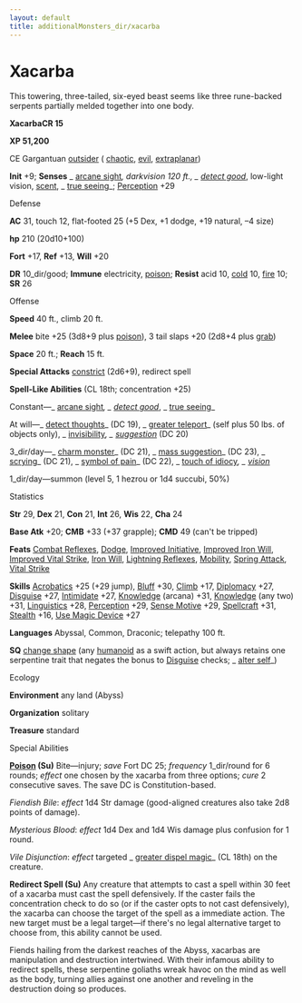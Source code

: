 ```yaml
---
layout: default
title: additionalMonsters_dir/xacarba
---
```

# Xacarba

This towering, three-tailed, six-eyed beast seems like three rune-backed serpents partially melded together into one body.

**XacarbaCR 15**

**XP 51,200**

CE Gargantuan [outsider](monsters_dir/creatureTypes#_outsider) ( [chaotic](monsters_dir/creatureTypes#_chaotic-subtype), [evil](monsters_dir/creatureTypes#_evil-subtype), [extraplanar](monsters_dir/creatureTypes#_extraplanar-subtype))

**Init** +9; **Senses** _ [arcane sight](additionalMonsters_dir/../spells_dir/arcaneSight#_arcane-sight)_, darkvision 120 ft., _ [detect good](additionalMonsters_dir/../spells_dir/detectGood#_detect-good)_, low-light vision, [scent](monsters_dir/universalMonsterRules#_scent), _ [true seeing](additionalMonsters_dir/../spells_dir/trueSeeing#_true-seeing)_; [Perception](additionalMonsters_dir/../skills_dir/perception#_perception) +29

Defense

**AC** 31, touch 12, flat-footed 25 (+5 Dex, +1 dodge, +19 natural, –4 size)

**hp** 210 (20d10+100)

**Fort** +17, **Ref** +13, **Will** +20

**DR** 10_dir/good; **Immune** electricity, [poison](monsters_dir/universalMonsterRules#_poison-(ex-or-su)); **Resist** acid 10, [cold](monsters_dir/creatureTypes#_cold-subtype) 10, [fire](monsters_dir/creatureTypes#_fire-subtype) 10; **SR** 26

Offense

**Speed** 40 ft., climb 20 ft.

**Melee** bite +25 (3d8+9 plus [poison](monsters_dir/universalMonsterRules#_poison-(ex-or-su))), 3 tail slaps +20 (2d8+4 plus [grab](monsters_dir/universalMonsterRules#_grab))

**Space** 20 ft.; **Reach** 15 ft.

**Special Attacks** [constrict](monsters_dir/universalMonsterRules#_constrict) (2d6+9), redirect spell

**Spell-Like Abilities** (CL 18th; concentration +25)

Constant—_ [arcane sight](additionalMonsters_dir/../spells_dir/arcaneSight#_arcane-sight)_, _ [detect good](additionalMonsters_dir/../spells_dir/detectGood#_detect-good)_, _ [true seeing](additionalMonsters_dir/../spells_dir/trueSeeing#_true-seeing)_

At will—_ [detect thoughts](additionalMonsters_dir/../spells_dir/detectThoughts#_detect-thoughts)_ (DC 19), _ [greater teleport](additionalMonsters_dir/../spells_dir/teleport#_teleport-greater)_ (self plus 50 lbs. of objects only), _ [invisibility](additionalMonsters_dir/../spells_dir/invisibility#_invisibility)_, _ [suggestion](additionalMonsters_dir/../spells_dir/suggestion#_suggestion)_ (DC 20)

3_dir/day—_ [charm monster](additionalMonsters_dir/../spells_dir/charmMonster#_charm-monster)_ (DC 21), _ [mass suggestion](additionalMonsters_dir/../spells_dir/suggestion#_suggestion-mass)_ (DC 23), _ [scrying](additionalMonsters_dir/../spells_dir/scrying#_scrying)_ (DC 21), _ [symbol of pain](additionalMonsters_dir/../spells_dir/symbolOfPain#_symbol-of-pain)_ (DC 22), _ [touch of idiocy](additionalMonsters_dir/../spells_dir/touchOfIdiocy#_touch-of-idiocy)_, _ [vision](additionalMonsters_dir/../spells_dir/vision#_vision)_

1_dir/day—summon (level 5, 1 hezrou or 1d4 succubi, 50%)

Statistics

**Str** 29, **Dex** 21, **Con** 21, **Int** 26, **Wis** 22, **Cha** 24

**Base Atk** +20; **CMB** +33 (+37 grapple); **CMD** 49 (can't be tripped)

**Feats** [Combat Reflexes](additionalMonsters_dir/../feats#_combat-reflexes), [Dodge](additionalMonsters_dir/../feats#_dodge), [Improved Initiative](additionalMonsters_dir/../feats#_improved-initiative), [Improved Iron Will](additionalMonsters_dir/../feats#_improved-iron-will), [Improved Vital Strike](additionalMonsters_dir/../feats#_improved-vital-strike), [Iron Will](additionalMonsters_dir/../feats#_iron-will), [Lightning Reflexes](additionalMonsters_dir/../feats#_lightning-reflexes), [Mobility](additionalMonsters_dir/../feats#_mobility), [Spring Attack](additionalMonsters_dir/../feats#_spring-attack), [Vital Strike](additionalMonsters_dir/../feats#_vital-strike)

**Skills** [Acrobatics](additionalMonsters_dir/../skills_dir/acrobatics#_acrobatics) +25 (+29 jump), [Bluff](additionalMonsters_dir/../skills_dir/bluff#_bluff) +30, [Climb](additionalMonsters_dir/../skills_dir/climb#_climb) +17, [Diplomacy](additionalMonsters_dir/../skills_dir/diplomacy#_diplomacy) +27, [Disguise](additionalMonsters_dir/../skills_dir/disguise#_disguise) +27, [Intimidate](additionalMonsters_dir/../skills_dir/intimidate#_intimidate) +27, [Knowledge](additionalMonsters_dir/../skills_dir/knowledge#_knowledge) (arcana) +31, [Knowledge](additionalMonsters_dir/../skills_dir/knowledge#_knowledge) (any two) +31, [Linguistics](additionalMonsters_dir/../skills_dir/linguistics#_linguistics) +28, [Perception](additionalMonsters_dir/../skills_dir/perception#_perception) +29, [Sense Motive](additionalMonsters_dir/../skills_dir/senseMotive#_sense-motive) +29, [Spellcraft](additionalMonsters_dir/../skills_dir/spellcraft#_spellcraft) +31, [Stealth](additionalMonsters_dir/../skills_dir/stealth#_stealth) +16, [Use Magic Device](additionalMonsters_dir/../skills_dir/useMagicDevice#_use-magic-device) +27

**Languages** Abyssal, Common, Draconic; telepathy 100 ft.

**SQ** [change shape](monsters_dir/universalMonsterRules#_change-shape) (any [humanoid](monsters_dir/creatureTypes#_humanoid) as a swift action, but always retains one serpentine trait that negates the bonus to [Disguise](additionalMonsters_dir/../skills_dir/disguise#_disguise) checks; _ [alter self](additionalMonsters_dir/../spells_dir/alterSelf#_alter-self)_)

Ecology

**Environment** any land (Abyss)

**Organization** solitary

**Treasure** standard

Special Abilities

**[Poison](monsters_dir/universalMonsterRules#_poison-(ex-or-su)) (Su)** Bite—injury; _save_ Fort DC 25; _frequency_ 1_dir/round for 6 rounds; _effect_ one chosen by the xacarba from three options; _cure_ 2 consecutive saves. The save DC is Constitution-based.

_Fiendish Bile_: _effect_ 1d4 Str damage (good-aligned creatures also take 2d8 points of damage).

_Mysterious Blood_: _effect_ 1d4 Dex and 1d4 Wis damage plus confusion for 1 round.

_Vile Disjunction_: _effect_ targeted _ [greater dispel magic](additionalMonsters_dir/../spells_dir/dispelMagic#_dispel-magic-greater)_ (CL 18th) on the creature.

**Redirect Spell (Su)** Any creature that attempts to cast a spell within 30 feet of a xacarba must cast the spell defensively. If the caster fails the concentration check to do so (or if the caster opts to not cast defensively), the xacarba can choose the target of the spell as a immediate action. The new target must be a legal target—if there's no legal alternative target to choose from, this ability cannot be used.

Fiends hailing from the darkest reaches of the Abyss, xacarbas are manipulation and destruction intertwined. With their infamous ability to redirect spells, these serpentine goliaths wreak havoc on the mind as well as the body, turning allies against one another and reveling in the destruction doing so produces.

